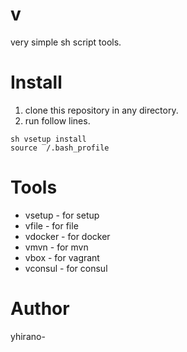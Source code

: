 # v

very simple sh script tools.

# Install

 1. clone this repository in any directory.
 2. run follow lines.
 
```
sh vsetup install
source ‾/.bash_profile
```

# Tools

 * vsetup - for setup
 * vfile - for file
 * vdocker - for docker
 * vmvn - for mvn
 * vbox - for vagrant
 * vconsul - for consul

# Author

yhirano-

